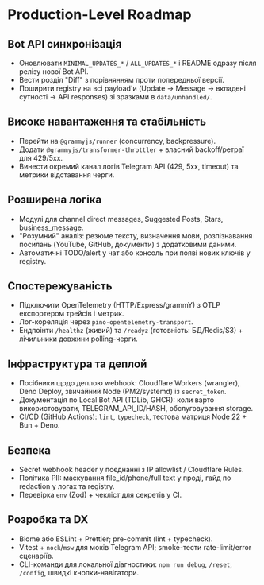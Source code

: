 # Production-Level Roadmap

## Bot API синхронізація
- Оновлювати `MINIMAL_UPDATES_*` / `ALL_UPDATES_*` і README одразу після релізу нової Bot API.
- Вести розділ "Diff" з порівнянням проти попередньої версії.
- Поширити registry на всі payload'и (Update → Message → вкладені сутності → API responses) зі зразками в `data/unhandled/`.

## Високе навантаження та стабільність
- Перейти на `@grammyjs/runner` (concurrency, backpressure).
- Додати `@grammyjs/transformer-throttler` + власний backoff/ретраї для 429/5xx.
- Винести окремий канал логів Telegram API (429, 5xx, timeout) та метрики відставання черги.

## Розширена логіка
- Модулі для channel direct messages, Suggested Posts, Stars, business_message.
- "Розумний" аналіз: резюме тексту, визначення мови, розпізнавання посилань (YouTube, GitHub, документи) з додатковими даними.
- Автоматичні TODO/alert у чат або консоль при появі нових ключів у registry.

## Спостережуваність
- Підключити OpenTelemetry (HTTP/Express/grammY) з OTLP експортером трейсів і метрик.
- Лог-кореляція через `pino-opentelemetry-transport`.
- Ендпоінти `/healthz` (живий) та `/readyz` (готовність: БД/Redis/S3) + лічильники довжини polling-черги.

## Інфраструктура та деплой
- Посібники щодо деплою webhook: Cloudflare Workers (wrangler), Deno Deploy, звичайний Node (PM2/systemd) із `secret_token`.
- Документація по Local Bot API (TDLib, GHCR): коли варто використовувати, TELEGRAM_API_ID/HASH, обслуговування storage.
- CI/CD (GitHub Actions): `lint`, `typecheck`, тестова матриця Node 22 + Bun + Deno.

## Безпека
- Secret webhook header у поєднанні з IP allowlist / Cloudflare Rules.
- Політика PII: маскування file_id/phone/full text у проді, гайд по redaction у логах та registry.
- Перевірка `env` (Zod) + чекліст для секретів у CI.

## Розробка та DX
- Biome або ESLint + Prettier; pre-commit (lint + typecheck).
- Vitest + `nock`/`msw` для моків Telegram API; smoke-тести rate-limit/error сценаріїв.
- CLI-команди для локальної діагностики: `npm run debug`, `/reset`, `/config`, швидкі кнопки-навігатори.
